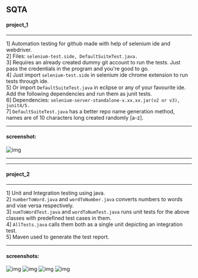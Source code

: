 ## SQTA
#### project_1
------------
1] Automation testing for github made with help of selenium ide and webdriver.  
2] Files: `selenium-test.side, DefaultSuiteTest.java.`  
3] Requires an already created dummy git account to run the tests. Just pass the credentials in the program and you're good to go.  
4] Just import `selenium-test.side` in selenium ide chrome extension to run tests through ide.  
5] Or import `DefaultSuiteTest.java` in eclipse or any of your favourite ide. Add the following dependencies and run them as junit tests.  
6] Dependencies: `selenium-server-standalone-x.xx.xx.jar(v2 or v3), junit4/5.`  
7] `DefaultSuiteTest.java` has a better repo name generation method, names are of 10 characters long created randomly [a-z].  

------------

#### screenshot:

![img](https://i.imgur.com/RdXuiqI.png)

------------

------------

#### project_2
------------

1] Unit and Integration testing using java.  
2] `numberToWord.java` and `wordToNumber.java` converts numbers to words and vise versa respectively.  
3] `numToWordTest.java` and `wordToNumTest.java` runs unit tests for the above classes with predefined test cases in them.  
4] `AllTests.java` calls them both as a single unit depicting an integration test.  
5] Maven used to generate the test report.

------------

#### screenshots:
![img](https://i.imgur.com/lkd427Q.png)
![img](https://i.imgur.com/X6eYyrm.png)
![img](https://i.imgur.com/kVOG7eM.png)
![img](https://i.imgur.com/iThpiT3.png)